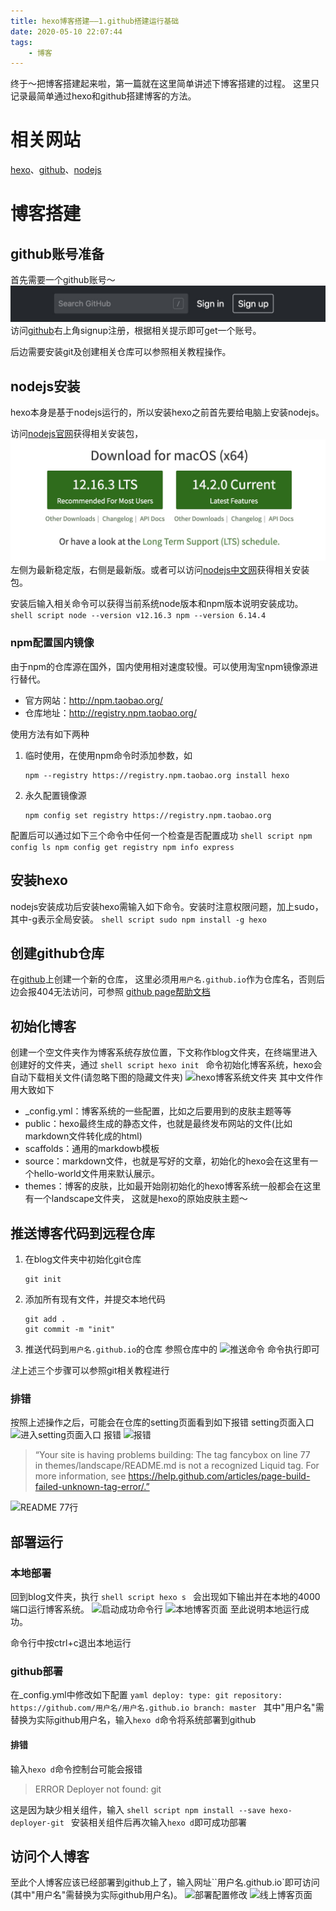 ```yaml
---
title: hexo博客搭建——1.github搭建运行基础
date: 2020-05-10 22:07:44
tags:
    - 博客
---
```

终于～把博客搭建起来啦，第一篇就在这里简单讲述下博客搭建的过程。
这里只记录最简单通过hexo和github搭建博客的方法。

# 相关网站
[hexo](https://hexo.io/zh-cn/)、[github](https://github.com/)、[nodejs](https://nodejs.org/en/)

# 博客搭建
## github账号准备
首先需要一个github账号～
![github登录注册位置](./hexo博客搭建——1.github搭建运行基础/github登录注册位置.jpg)
访问[github](https://github.com/)右上角signup注册，根据相关提示即可get一个账号。

后边需要安装git及创建相关仓库可以参照相关教程操作。

## nodejs安装
hexo本身是基于nodejs运行的，所以安装hexo之前首先要给电脑上安装nodejs。

访问[nodejs官网](https://nodejs.org/en/)获得相关安装包，
![nodejs 安装下载](./hexo博客搭建——1.github搭建运行基础/nodejs%20安装下载.jpg)
左侧为最新稳定版，右侧是最新版。或者可以访问[nodejs中文网](http://nodejs.cn/download/)获得相关安装包。

安装后输入相关命令可以获得当前系统node版本和npm版本说明安装成功。
    ```shell script
    node --version
    v12.16.3
    npm --version
    6.14.4
    ```
### npm配置国内镜像
由于npm的仓库源在国外，国内使用相对速度较慢。可以使用淘宝npm镜像源进行替代。

- 官方网站：http://npm.taobao.org/
- 仓库地址：http://registry.npm.taobao.org/

使用方法有如下两种
1. 临时使用，在使用npm命令时添加参数，如
    ```shell script
    npm --registry https://registry.npm.taobao.org install hexo
    ```
2. 永久配置镜像源
    ```shell script
    npm config set registry https://registry.npm.taobao.org
    ```
配置后可以通过如下三个命令中任何一个检查是否配置成功
    ```shell script
    npm config ls
    npm config get registry
    npm info express
    ```

## 安装hexo
nodejs安装成功后安装hexo需输入如下命令。安装时注意权限问题，加上sudo，其中-g表示全局安装。
    ```shell script
    sudo npm install -g hexo
    ```

## 创建github仓库
在[github](https://github.com/)上创建一个新的仓库，
这里必须用`用户名.github.io`作为仓库名，否则后边会报404无法访问，可参照
[github page帮助文档](https://help.github.com/en/github/working-with-github-pages)


## 初始化博客
创建一个空文件夹作为博客系统存放位置，下文称作blog文件夹，在终端里进入创建好的文件夹，通过
    ```shell script
    hexo init
    ```
命令初始化博客系统，hexo会自动下载相关文件(请忽略下图的隐藏文件夹)
![hexo博客系统文件夹](https://i.loli.net/2020/05/10/puLjSrzwHJx2Ac6.png)
其中文件作用大致如下

- _config.yml：博客系统的一些配置，比如之后要用到的皮肤主题等等
- public：hexo最终生成的静态文件，也就是最终发布网站的文件(比如markdown文件转化成的html)
- scaffolds：通用的markdowb模板
- source：markdown文件，也就是写好的文章，初始化的hexo会在这里有一个hello-world文件用来默认展示。
- themes：博客的皮肤，比如最开始刚初始化的hexo博客系统一般都会在这里有一个landscape文件夹，
这就是hexo的原始皮肤主题～

## 推送博客代码到远程仓库
1. 在blog文件夹中初始化git仓库
    ```shell script
    git init
    ```
2. 添加所有现有文件，并提交本地代码
    ```shell script
    git add .
    git commit -m "init"
    ```
3. 推送代码到`用户名.github.io`的仓库
参照仓库中的
![推送命令](https://i.loli.net/2020/05/14/sq2FU4lrwW8ButZ.jpg)
命令执行即可

*注*上述三个步骤可以参照git相关教程进行

### 排错
按照上述操作之后，可能会在仓库的setting页面看到如下报错
setting页面入口
![进入setting页面入口](https://i.loli.net/2020/05/14/qgvbp3u1HSXrt28.png)
报错
![报错](https://i.loli.net/2020/05/14/HI64hAdmzCosQwv.png)
> “Your site is having problems building: The tag fancybox on line 77 in themes/landscape/README.md is not a recognized Liquid tag. For more information, see https://help.github.com/articles/page-build-failed-unknown-tag-error/.”

![README 77行](https://i.loli.net/2020/05/14/Ks23qVCbxpakLj1.png)

## 部署运行
### 本地部署
回到blog文件夹，执行
    ```shell script
    hexo s
    ```
会出现如下输出并在本地的4000端口运行博客系统。
![启动成功命令行](https://i.loli.net/2020/05/14/ZAdm8TButPhxeML.png)
![本地博客页面](https://i.loli.net/2020/05/14/9fp6sxlNXBVchQg.png)
至此说明本地运行成功。

命令行中按ctrl+c退出本地运行
### github部署
在_config.yml中修改如下配置
    ```yaml
    deploy:
      type: git
      repository: https://github.com/用户名/用户名.github.io
      branch: master
    ```
其中"用户名"需替换为实际github用户名，输入`hexo d`命令将系统部署到github
#### 排错
输入`hexo d`命令控制台可能会报错
> ERROR Deployer not found: git

这是因为缺少相关组件，输入
    ```shell script
    npm install --save hexo-deployer-git
    ```
安装相关组件后再次输入`hexo d`即可成功部署

## 访问个人博客
至此个人博客应该已经部署到github上了，输入网址``用户名.github.io`即可访问(其中"用户名"需替换为实际github用户名)。
![部署配置修改](https://i.loli.net/2020/05/14/FMq5LxVaUeJny1s.png)
![线上博客页面](https://i.loli.net/2020/05/14/9fp6sxlNXBVchQg.png)